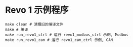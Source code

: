 # Revo 1 示例程序

```shell
make clean # 清理旧的编译文件
make # 编译
make run_revo1_ctrl # 运行 revo1_modbus_ctrl 示例, Modbus
make run_revo1_can # 运行 revo1_can_ctrl 示例, CAN
```

